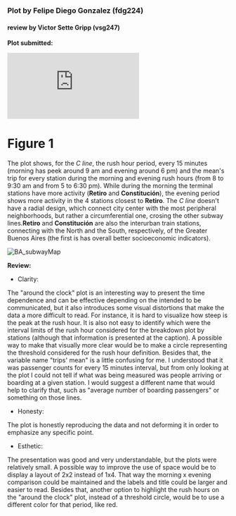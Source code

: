 ### Plot by Felipe Diego Gonzalez (fdg224)
#### review by Victor Sette Gripp (vsg247)

**Plot submitted:**


![HW7_fdg224](https://github.com/victorsette/PUI2016_vsg247/blob/master/HW8_vsg247/Review_fdg224.md)



# Figure 1
The plot shows, for the *C line*, the rush hour period, every 15 minutes (morning has peek around 9 am and evening around 6 pm) and the mean's trip for every station during the morning and evening rush hours (from 8 to 9:30 am and from 5 to 6:30 pm). While during the morning the terminal stations have more activity (**Retiro** and **Constitución**), the evening period shows more activity in the 4 stations closest to **Retiro**. The *C line* doesn't have a radial design, which connect city center with the most peripheral neighborhoods, but rather a circumferential one, crosing the other subway lines.**Retiro** and **Constitución** are also the interurban train stations, connecting with the North and the South, respectively, of the Greater Buenos Aires (the first is has overall better socioeconomic indicators).

![BA_subwayMap](https://github.com/victorsette/PUI2016_fdg224/blob/master/HW7_fdg224/img/baSubwayMap.png)

**Review:**

- Clarity:


The "around the clock" plot is an interesting way to present the time dependence and can be effective depending on the intended to be communicated, but it also introduces some visual distortions that make the data a more difficult to read. For instance, it is hard to visualize how steep is the peak at the rush hour. It is also not easy to identify which were the interval limits of the rush hour considered for the breakdown plot by stations (although that information is presented at the caption). A possible way to make that visually more clear would be to make a circle representing the threshold considered for the rush hour definition.
Besides that, the variable name "trips' mean" is a little confusing for me. I understood that it was passenger counts for every 15 minutes interval, but from only looking at the plot I could not tell if what was being measured was people arriving or boarding at a given station. I would suggest a different name that would help to clarify that, such as "average number of boarding passengers" or something on those lines.


- Honesty:


The plot is honestly reproducing the data and not deforming it in order to emphasize any specific point.


- Esthetic:


The presentation was good and very understandable, but the plots were relatively small.
A possible way to improve the use of space would be to display a layout of 2x2 instead of 1x4. That way the morning x evening comparison could be maintained and the labels and title could be larger and easier to read. Besides that, another option to highlight the rush hours on the "around the clock" plot, instead of a threshold circle, would be to use a different color for that period, like red.

